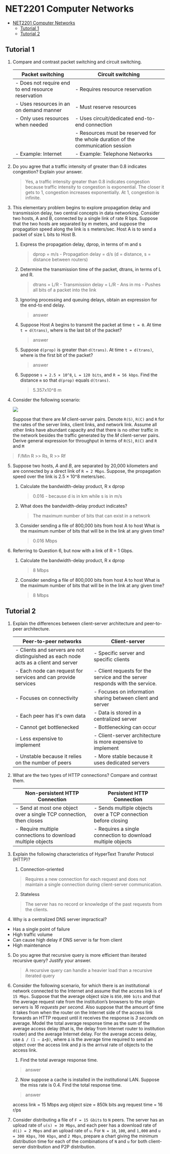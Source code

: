 # NET2201 Computer Networks

- [NET2201 Computer Networks](#net2201-computer-networks)
  - [Tutorial 1](#tutorial-1)
  - [Tutorial 2](#tutorial-2)

## Tutorial 1

1. Compare and contrast packet switching and circuit switching.

   | Packet switching                                   | Circuit switching                                                                |
   | -------------------------------------------------- | -------------------------------------------------------------------------------- |
   | - Does not require end to end resource reservation | - Requires resource reservation                                                  |
   | - Uses resources in an on demand manner            | - Must reserve resources                                                         |
   | - Only uses resources when needed                  | - Uses circuit/dedicated end-to-end connection                                   |
   |                                                    | - Resources must be reserved for the whole duration of the communication session |
   | - Example: Internet                                | - Example: Telephone Networks                                                    |

2. Do you agree that a traffic intensity of greater than 0.8 indicates congestion? Explain your answer.
	> Yes, a traffic intensity greater than 0.8 indicates congestion because traffic intensity to congestion is exponential. The closer it gets to 1, congestion increases exponentially. At 1, congestion is infinite.

3. This elementary problem begins to explore propagation delay and transmission delay, two central concepts in data networking. Consider two hosts, A and B, connected by a single link of rate R bps. Suppose that the two hosts are separated by m meters, and suppose the propagation speed along the link is s meters/sec. Host A is to send a packet of size L bits to Host B.
	1. Express the propagation delay, dprop, in terms of m and s
		> dprop = m/s - Propagation delay = d/s (d = distance, s = distance between routers)
	2. Determine the transmission time of the packet, dtrans, in terms of L and R.
		> dtrans = L/R - Transmission delay = L/R - Ans in ms - Pushes all bits of a packet into the link
	3. Ignoring processing and queuing delays, obtain an expression for the end-to end delay.
		> answer
	4. Suppose Host A begins to transmit the packet at time `t = 0`. At time `t = d(trans)`, where is the last bit of the packet?
		> answer
	5. Suppose `d(prop)` is greater than `d(trans)`. At time `t = d(trans)`, where is the first bit of the packet?
		> answer
	6. Suppose `s = 2.5 × 10^8`, `L = 120 bits`, and `R = 56 kbps`. Find the distance `m` so that `d(prop)` equals `d(trans)`.
		> 5.357x10^8 m

4. Consider the following scenario:

    ![](./img/tut1a.png)

    Suppose that there are *M* client-server pairs. Denote `R(S)`, `R(C)` and `R` for the rates of the server links, client links, and network link. Assume all other links have abundant capacity and that there is no other traffic in the network besides the traffic generated by the *M* client-server pairs. Derive general expression for throughput in terms of `R(S)`, `R(C)` and `R` and `M`

  > F/Min R >> Rs, R >> Rf

5. Suppose two hosts, *A* and *B*, are separated by 20,000 kilometers and are connected by a direct link of `R = 2 Mbps`. Suppose, the propagation speed over the link is 2.5 × 10^8 meters/sec.
	1. Calculate the bandwidth-delay product, R x dprop
		> 0.016 - because d is in km while s is in m/s
	2. What does the bandwidth-delay product indicates?
		> The maximum number of bits that can exist in a network
	3. Consider sending a file of 800,000 bits from host A to host What is the maximum number of bits that will be in the link at any given time?
		> 0.016 Mbps

6. Referring to Question 6, but now with a link of R = 1 Gbps.
	1. Calculate the bandwidth-delay product, R x dprop
		> 8 Mbps
	2. Consider sending a file of 800,000 bits from host A to host What is the maximum number of bits that will be in the link at any given time?
		> 8 Mbps


## Tutorial 2

1. Explain the differences between client-server architecture and peer-to-peer architecture.

   | Peer-to-peer networks                                                                | Client-server                                                               |
   | ------------------------------------------------------------------------------------ | --------------------------------------------------------------------------- |
   | - Clients and servers are not distinguished as each node acts as a client and server | - Specific server and specific clients                                      |
   | - Each node can request for services and can provide services                        | - Client requests for the service and the server responds with the service. |
   | - Focuses on connectivity                                                            | - Focuses on information sharing between client and server                  |
   | - Each peer has it's own data                                                        | - Data is stored in a centralized server                                    |
   | - Cannot get bottlenecked                                                            | - Bottlenecking can occur                                                   |
   | - Less expensive to implement                                                        | - Client-server architecture is more expensive to implement                 |
   | - Unstable because it relies on the number of peers                                  | - More stable because it uses dedicated servers                             |

2. What are the two types of HTTP connections? Compare and contrast them.

   | Non-persistent HTTP Connection                                      | Persistent HTTP Connection                                    |
   | ------------------------------------------------------------------- | ------------------------------------------------------------- |
   | - Send at most one object over a single TCP connection, then closes | - Sends multiple objects over a TCP connection before closing |
   | - Require multiple connections to download multiple objects         | - Requires a single connection to download multiple objects   |

3. Explain the following characteristics of HyperText Transfer Protocol (HTTP)?
	1. Connection-oriented
	> Requires a new connection for each request and does not maintain a single connection during client-server communication.
	2. Stateless
   > The server has no record or knowledge of the past requests from the clients.

4. Why is a centralized DNS server impractical?
  - Has a single point of failure
  - High traffic volume
  - Can cause high delay if DNS server is far from client
  - High maintenance

5. Do you agree that recursive query is more efficient than iterated recursive query? Justify your answer.
   > A recursive query can handle a heavier load than a recursive iterated query

6. Consider the following scenario, for which there is an institutional network connected to the Internet and assume that the access link is of `15 Mbps`. Suppose that the average object size is `850,000 bits` and that the average request rate from the institution’s browsers to the origin servers is *16 requests per second*. Also suppose that the amount of time it takes from when the router on the Internet side of the access link forwards an HTTP request until it receives the response is *3 seconds* on average. Model the total average response time as the sum of the average access delay (that is, the delay from Internet router to institution router) and the average Internet delay. For the average access delay, use `Δ / (1 ‒ Δ∙β)`, where `Δ` is the average time required to send an object over the access link and `β` is the arrival rate of objects to the access link.
	1. Find the total average response time.
   > answer
	2. Now suppose a cache is installed in the institutional LAN. Suppose the miss rate is 0.4. Find the total response time.
   > answer

   access link = 15 Mbps
avg object size = 850k bits
avg request time = 16 r/ps

7. Consider distributing a file of `F = 15 Gbits` to `N` peers. The server has an upload rate of `u(s) = 30 Mbps`, and each peer has a download rate of `d(i) = 2 Mbps` and an upload rate of `u`. For `N = 10`, `100`, and `1,000` and `u = 300 Kbps`, `700 Kbps`, and `2 Mbps`, prepare a chart giving the minimum distribution time for each of the combinations of `N` and `u` for both client-server distribution and P2P distribution.
